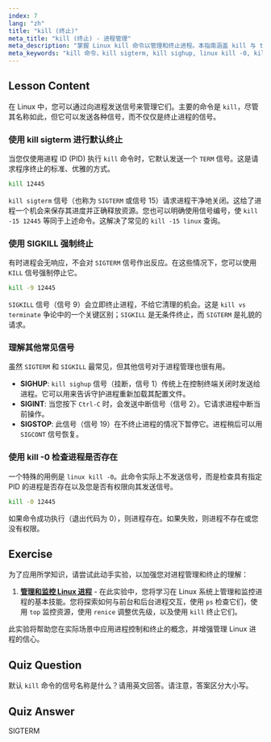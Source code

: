 ```yaml
---
index: 7
lang: "zh"
title: "kill (终止)"
meta_title: "kill (终止) - 进程管理"
meta_description: "掌握 Linux kill 命令以管理和终止进程。本指南涵盖 kill 与 terminate 的区别，并解释了如 kill sigterm (SIGTERM)、SIGKILL 和 kill sighup (SIGHUP) 等信号。"
meta_keywords: "kill 命令，kill sigterm, kill sighup, linux kill -0, kill 与 terminate, kill -15 linux, SIGTERM, SIGKILL, 进程管理，终止进程"
---
```


## Lesson Content

在 Linux 中，您可以通过向进程发送信号来管理它们。主要的命令是 `kill`，尽管其名称如此，但它可以发送各种信号，而不仅仅是终止进程的信号。

### 使用 kill sigterm 进行默认终止

当您仅使用进程 ID (PID) 执行 `kill` 命令时，它默认发送一个 `TERM` 信号。这是请求程序终止的标准、优雅的方式。

```bash
kill 12445
```

`kill sigterm` 信号（也称为 `SIGTERM` 或信号 15）请求进程干净地关闭。这给了进程一个机会来保存其进度并正确释放资源。您也可以明确使用信号编号，使 `kill -15 12445` 等同于上述命令。这解决了常见的 `kill -15 linux` 查询。

### 使用 SIGKILL 强制终止

有时进程会无响应，不会对 `SIGTERM` 信号作出反应。在这些情况下，您可以使用 `KILL` 信号强制停止它。

```bash
kill -9 12445
```

`SIGKILL` 信号（信号 9）会立即终止进程，不给它清理的机会。这是 `kill vs terminate` 争论中的一个关键区别；`SIGKILL` 是无条件终止，而 `SIGTERM` 是礼貌的请求。

### 理解其他常见信号

虽然 `SIGTERM` 和 `SIGKILL` 最常见，但其他信号对于进程管理也很有用。

- **SIGHUP**: `kill sighup` 信号（挂断，信号 1）传统上在控制终端关闭时发送给进程。它可以用来告诉守护进程重新加载其配置文件。
- **SIGINT**: 当您按下 `Ctrl-C` 时，会发送中断信号（信号 2）。它请求进程中断当前操作。
- **SIGSTOP**: 此信号（信号 19）在不终止进程的情况下暂停它。进程稍后可以用 `SIGCONT` 信号恢复。

### 使用 kill -0 检查进程是否存在

一个特殊的用例是 `linux kill -0`。此命令实际上不发送信号，而是检查具有指定 PID 的进程是否存在以及您是否有权限向其发送信号。

```bash
kill -0 12445
```

如果命令成功执行（退出代码为 0），则进程存在。如果失败，则进程不存在或您没有权限。

## Exercise

为了应用所学知识，请尝试此动手实验，以加强您对进程管理和终止的理解：

1.  **[管理和监控 Linux 进程](https://labex.io/zh/labs/comptia-manage-and-monitor-linux-processes-590864)** - 在此实验中，您将学习在 Linux 系统上管理和监控进程的基本技能。您将探索如何与前台和后台进程交互，使用 `ps` 检查它们，使用 `top` 监控资源，使用 `renice` 调整优先级，以及使用 `kill` 终止它们。

此实验将帮助您在实际场景中应用进程控制和终止的概念，并增强管理 Linux 进程的信心。

## Quiz Question

默认 `kill` 命令的信号名称是什么？请用英文回答。请注意，答案区分大小写。

## Quiz Answer

SIGTERM
